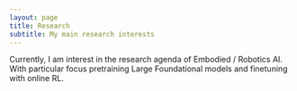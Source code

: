 ```yaml
---
layout: page
title: Research
subtitle: My main research interests
---
```


Currently, I am interest in the research agenda of Embodied / Robotics AI. With particular focus pretraining Large Foundational models and finetuning with online RL.

